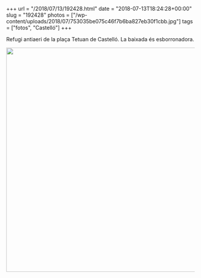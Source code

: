 +++
url = "/2018/07/13/192428.html"
date = "2018-07-13T18:24:28+00:00"
slug = "192428"
photos = ["/wp-content/uploads/2018/07/753035be075c46f7b6ba827eb30f1cbb.jpg"]
tags = ["fotos", "Castelló"]
+++

Refugi antiaeri de la plaça Tetuan de Castelló. La baixada és esborronadora.

<img src="/wp-content/uploads/2018/07/753035be075c46f7b6ba827eb30f1cbb.jpg" width="600" height="600" />
